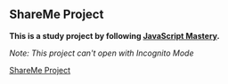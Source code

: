 ## ShareMe Project

**This is a study project by following [JavaScript Mastery](https://www.youtube.com/watch?v=XxXyfkrP298&list=PL6QREj8te1P6wX9m5KnicnDVEucbOPsqR).**<br>

_Note: This project can't open with Incognito Mode_

[ShareMe Project](https://sharemeexserlot.netlify.app/login)

